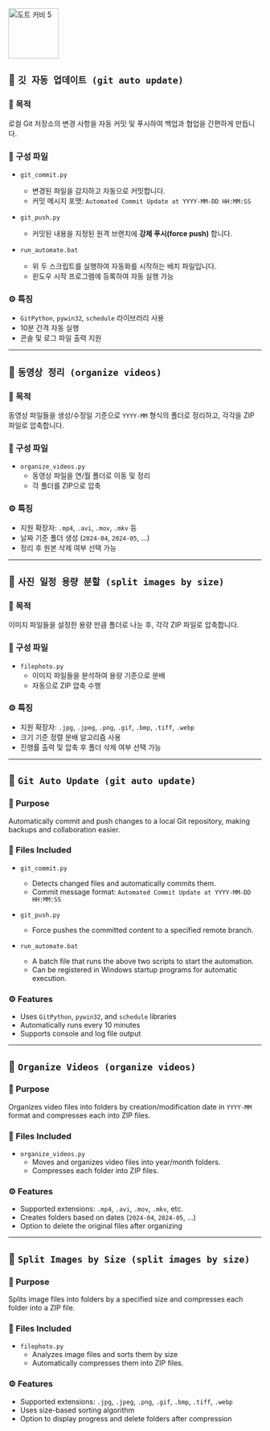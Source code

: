 <img src="https://www.spriters-resource.com/resources/sheet_icons/168/171517.gif?updated=1648938576" alt="도트 커비 5" width="100"/>

## 📁 `깃 자동 업데이트 (git auto update)`

### 📌 목적  
로컬 Git 저장소의 변경 사항을 자동 커밋 및 푸시하여 백업과 협업을 간편하게 만듭니다.

### 📄 구성 파일  
- `git_commit.py`  
  - 변경된 파일을 감지하고 자동으로 커밋합니다.  
  - 커밋 메시지 포맷: `Automated Commit Update at YYYY-MM-DD HH:MM:SS`

- `git_push.py`  
  - 커밋된 내용을 지정된 원격 브랜치에 **강제 푸시(force push)** 합니다.

- `run_automate.bat`  
  - 위 두 스크립트를 실행하여 자동화를 시작하는 배치 파일입니다.
  - 윈도우 시작 프로그램에 등록하여 자동 실행 가능

### ⚙️ 특징
- `GitPython`, `pywin32`, `schedule` 라이브러리 사용
- 10분 간격 자동 실행
- 콘솔 및 로그 파일 출력 지원

---

## 📁 `동영상 정리 (organize videos)`

### 📌 목적  
동영상 파일들을 생성/수정일 기준으로 `YYYY-MM` 형식의 폴더로 정리하고, 각각을 ZIP 파일로 압축합니다.

### 📄 구성 파일  
- `organize_videos.py`  
  - 동영상 파일을 연/월 폴더로 이동 및 정리  
  - 각 폴더를 ZIP으로 압축

### ⚙️ 특징
- 지원 확장자: `.mp4`, `.avi`, `.mov`, `.mkv` 등
- 날짜 기준 폴더 생성 (`2024-04`, `2024-05`, ...)
- 정리 후 원본 삭제 여부 선택 가능

---

## 📁 `사진 일정 용량 분할 (split images by size)`

### 📌 목적  
이미지 파일들을 설정한 용량 만큼 폴더로 나눈 후, 각각 ZIP 파일로 압축합니다.

### 📄 구성 파일  
- `filephoto.py`  
  - 이미지 파일들을 분석하여 용량 기준으로 분배  
  - 자동으로 ZIP 압축 수행

### ⚙️ 특징
- 지원 확장자: `.jpg`, `.jpeg`, `.png`, `.gif`, `.bmp`, `.tiff`, `.webp`
- 크기 기준 정렬 분배 알고리즘 사용
- 진행률 출력 및 압축 후 폴더 삭제 여부 선택 가능


---------------------------------------------------------------------------


## 📁 `Git Auto Update (git auto update)`

### 📌 Purpose  
Automatically commit and push changes to a local Git repository, making backups and collaboration easier.

### 📄 Files Included  
- `git_commit.py`  
  - Detects changed files and automatically commits them.  
  - Commit message format: `Automated Commit Update at YYYY-MM-DD HH:MM:SS`

- `git_push.py`  
  - Force pushes the committed content to a specified remote branch.

- `run_automate.bat`  
  - A batch file that runs the above two scripts to start the automation.  
  - Can be registered in Windows startup programs for automatic execution.

### ⚙️ Features
- Uses `GitPython`, `pywin32`, and `schedule` libraries  
- Automatically runs every 10 minutes  
- Supports console and log file output

---

## 📁 `Organize Videos (organize videos)`

### 📌 Purpose  
Organizes video files into folders by creation/modification date in `YYYY-MM` format and compresses each into ZIP files.

### 📄 Files Included  
- `organize_videos.py`  
  - Moves and organizes video files into year/month folders.  
  - Compresses each folder into ZIP files.

### ⚙️ Features
- Supported extensions: `.mp4`, `.avi`, `.mov`, `.mkv`, etc.  
- Creates folders based on dates (`2024-04`, `2024-05`, ...)  
- Option to delete the original files after organizing

---

## 📁 `Split Images by Size (split images by size)`

### 📌 Purpose  
Splits image files into folders by a specified size and compresses each folder into a ZIP file.

### 📄 Files Included  
- `filephoto.py`  
  - Analyzes image files and sorts them by size  
  - Automatically compresses them into ZIP files.

### ⚙️ Features
- Supported extensions: `.jpg`, `.jpeg`, `.png`, `.gif`, `.bmp`, `.tiff`, `.webp`  
- Uses size-based sorting algorithm  
- Option to display progress and delete folders after compression
